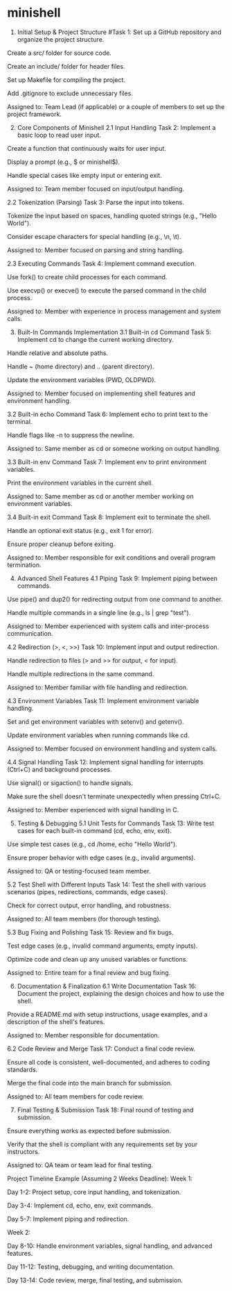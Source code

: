 # minishell

1. Initial Setup & Project Structure
#Task 1: Set up a GitHub repository and organize the project structure.

Create a src/ folder for source code.

Create an include/ folder for header files.

Set up Makefile for compiling the project.

Add .gitignore to exclude unnecessary files.

Assigned to: Team Lead (if applicable) or a couple of members to set up the project framework.

2. Core Components of Minishell
2.1 Input Handling
Task 2: Implement a basic loop to read user input.

Create a function that continuously waits for user input.

Display a prompt (e.g., $ or minishell$).

Handle special cases like empty input or entering exit.

Assigned to: Team member focused on input/output handling.

2.2 Tokenization (Parsing)
Task 3: Parse the input into tokens.

Tokenize the input based on spaces, handling quoted strings (e.g., "Hello World").

Consider escape characters for special handling (e.g., \n, \t).

Assigned to: Member focused on parsing and string handling.

2.3 Executing Commands
Task 4: Implement command execution.

Use fork() to create child processes for each command.

Use execvp() or execve() to execute the parsed command in the child process.

Assigned to: Member with experience in process management and system calls.

3. Built-In Commands Implementation
3.1 Built-in cd Command
Task 5: Implement cd to change the current working directory.

Handle relative and absolute paths.

Handle ~ (home directory) and .. (parent directory).

Update the environment variables (PWD, OLDPWD).

Assigned to: Member focused on implementing shell features and environment handling.

3.2 Built-in echo Command
Task 6: Implement echo to print text to the terminal.

Handle flags like -n to suppress the newline.

Assigned to: Same member as cd or someone working on output handling.

3.3 Built-in env Command
Task 7: Implement env to print environment variables.

Print the environment variables in the current shell.

Assigned to: Same member as cd or another member working on environment variables.

3.4 Built-in exit Command
Task 8: Implement exit to terminate the shell.

Handle an optional exit status (e.g., exit 1 for error).

Ensure proper cleanup before exiting.

Assigned to: Member responsible for exit conditions and overall program termination.

4. Advanced Shell Features
4.1 Piping
Task 9: Implement piping between commands.

Use pipe() and dup2() for redirecting output from one command to another.

Handle multiple commands in a single line (e.g., ls | grep "test").

Assigned to: Member experienced with system calls and inter-process communication.

4.2 Redirection (>, <, >>)
Task 10: Implement input and output redirection.

Handle redirection to files (> and >> for output, < for input).

Handle multiple redirections in the same command.

Assigned to: Member familiar with file handling and redirection.

4.3 Environment Variables
Task 11: Implement environment variable handling.

Set and get environment variables with setenv() and getenv().

Update environment variables when running commands like cd.

Assigned to: Member focused on environment handling and system calls.

4.4 Signal Handling
Task 12: Implement signal handling for interrupts (Ctrl+C) and background processes.

Use signal() or sigaction() to handle signals.

Make sure the shell doesn't terminate unexpectedly when pressing Ctrl+C.

Assigned to: Member experienced with signal handling in C.

5. Testing & Debugging
5.1 Unit Tests for Commands
Task 13: Write test cases for each built-in command (cd, echo, env, exit).

Use simple test cases (e.g., cd /home, echo "Hello World").

Ensure proper behavior with edge cases (e.g., invalid arguments).

Assigned to: QA or testing-focused team member.

5.2 Test Shell with Different Inputs
Task 14: Test the shell with various scenarios (pipes, redirections, commands, edge cases).

Check for correct output, error handling, and robustness.

Assigned to: All team members (for thorough testing).

5.3 Bug Fixing and Polishing
Task 15: Review and fix bugs.

Test edge cases (e.g., invalid command arguments, empty inputs).

Optimize code and clean up any unused variables or functions.

Assigned to: Entire team for a final review and bug fixing.

6. Documentation & Finalization
6.1 Write Documentation
Task 16: Document the project, explaining the design choices and how to use the shell.

Provide a README.md with setup instructions, usage examples, and a description of the shell's features.

Assigned to: Member responsible for documentation.

6.2 Code Review and Merge
Task 17: Conduct a final code review.

Ensure all code is consistent, well-documented, and adheres to coding standards.

Merge the final code into the main branch for submission.

Assigned to: All team members for code review.

7. Final Testing & Submission
Task 18: Final round of testing and submission.

Ensure everything works as expected before submission.

Verify that the shell is compliant with any requirements set by your instructors.

Assigned to: QA team or team lead for final testing.

Project Timeline Example (Assuming 2 Weeks Deadline):
Week 1:

Day 1-2: Project setup, core input handling, and tokenization.

Day 3-4: Implement cd, echo, env, exit commands.

Day 5-7: Implement piping and redirection.

Week 2:

Day 8-10: Handle environment variables, signal handling, and advanced features.

Day 11-12: Testing, debugging, and writing documentation.

Day 13-14: Code review, merge, final testing, and submission.
